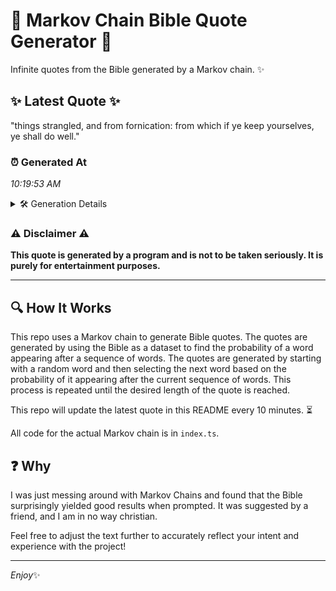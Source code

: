 # 📖 Markov Chain Bible Quote Generator 📖

Infinite quotes from the Bible generated by a Markov chain. ✨

## ✨ Latest Quote ✨
"things strangled, and from fornication: from which if ye keep yourselves, ye shall do well."

### ⏰ Generated At
*10:19:53 AM*

<details>
    <summary>🛠️ Generation Details</summary>
    <p>
        <strong>🌱 Seed:</strong> things<br>
        <strong>🔄 Iterations:</strong> 14<br>
        <strong>📜 Context History:</strong><br>[ things ]: strangled,<br>[ things, strangled, ]: and<br>[ things, strangled,, and ]: from<br>[ things, strangled,, and, from ]: fornication:<br>[ things, strangled,, and, from, fornication: ]: from<br>[ things, strangled,, and, from, fornication:, from ]: which<br>[ strangled,, and, from, fornication:, from, which ]: if<br>[ and, from, fornication:, from, which, if ]: ye<br>[ from, fornication:, from, which, if, ye ]: keep<br>[ fornication:, from, which, if, ye, keep ]: yourselves,<br>[ from, which, if, ye, keep, yourselves, ]: ye<br>[ which, if, ye, keep, yourselves,, ye ]: shall<br>[ if, ye, keep, yourselves,, ye, shall ]: do<br>[ ye, keep, yourselves,, ye, shall, do ]: well.<br>
    </p>
</details>

### ⚠️ Disclaimer ⚠️
**This quote is generated by a program and is not to be taken seriously. It is purely for entertainment purposes.**

---

## 🔍 How It Works

This repo uses a Markov chain to generate Bible quotes. The quotes are generated by using the Bible as a dataset to find the probability of a word appearing after a sequence of words. The quotes are generated by starting with a random word and then selecting the next word based on the probability of it appearing after the current sequence of words. This process is repeated until the desired length of the quote is reached.

This repo will update the latest quote in this README every 10 minutes. ⏳

All code for the actual Markov chain is in `index.ts`.

## ❓ Why

I was just messing around with Markov Chains and found that the Bible surprisingly yielded good results when prompted. 
It was suggested by a friend, and I am in no way christian.

Feel free to adjust the text further to accurately reflect your intent and experience with the project!

---

*Enjoy*✨
